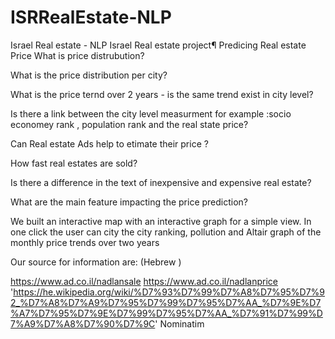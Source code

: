 # ISRRealEstate-NLP
Israel Real estate - NLP
Israel Real estate project¶
Predicing Real estate Price
What is price distrubution?

What is the price distribution per city?

What is the price ternd over 2 years - is the same trend exist in city level?

Is there a link between the city level measurment for example :socio economey rank , population rank and the real state price?

Can Real estate Ads help to etimate their price ?

How fast real estates are sold?

Is there a difference in the text of inexpensive and expensive real estate?

What are the main feature impacting the price prediction?

We built an interactive map with an interactive graph for a simple view. In one click the user can city the city ranking, pollution and Altair graph of the monthly price trends over two years

Our source for information are: (Hebrew )

https://www.ad.co.il/nadlansale
https://www.ad.co.il/nadlanprice
'https://he.wikipedia.org/wiki/%D7%93%D7%99%D7%A8%D7%95%D7%92_%D7%A8%D7%A9%D7%95%D7%99%D7%95%D7%AA_%D7%9E%D7%A7%D7%95%D7%9E%D7%99%D7%95%D7%AA_%D7%91%D7%99%D7%A9%D7%A8%D7%90%D7%9C'
Nominatim
